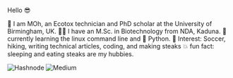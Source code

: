 Hello 😎

🧔 I am MOh, an Ecotox technician and PhD scholar at the University of Birmingham, UK.
👨‍🎓 I have an M.Sc. in Biotechnology from NDA, Kaduna.
🐧 currently learning the linux command line and 
🐍 Python. 
🙂 Interest: Soccer, hiking, writing technical articles, coding, and making steaks 
💥 fun fact: sleeping and eating steaks are my hubbies.


![Hashnode](https://img.shields.io/badge/Hashnode-2962FF?style=for-the-badge&logo=hashnode&logoColor=white)
![Medium](https://img.shields.io/badge/Medium-12100E?style=for-the-badge&logo=medium&logoColor=white)
